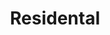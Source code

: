---
title: Residental
layout: default
callout: TODO - trigger tekst vanop RESIDENTIEEL page
    
class:
    select: 
        list: "properties-grid"
        
preview: no

icon: sunglasses

insert:
    - level3-tiles
    
images:
    - /img/stacaravan.jpg
---